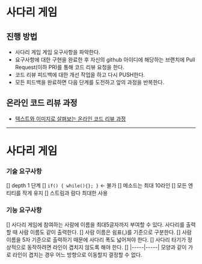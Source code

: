 # 사다리 게임
## 진행 방법
* 사다리 게임 게임 요구사항을 파악한다.
* 요구사항에 대한 구현을 완료한 후 자신의 github 아이디에 해당하는 브랜치에 Pull Request(이하 PR)를 통해 코드 리뷰 요청을 한다.
* 코드 리뷰 피드백에 대한 개선 작업을 하고 다시 PUSH한다.
* 모든 피드백을 완료하면 다음 단계를 도전하고 앞의 과정을 반복한다.

## 온라인 코드 리뷰 과정
* [텍스트와 이미지로 살펴보는 온라인 코드 리뷰 과정](https://github.com/nextstep-step/nextstep-docs/tree/master/codereview)

--- 

# 사다리 게임

### 기술 요구사항
[] depth 1 단계
[] `if() { while(){}; }` <- 불가
[] 메소드는 최대 10라인
[] 모든 엔티티를 작게 유지
[] 스트림과 람다 최대한 사용

### 기능 요구사항
[] 사다리 게임에 참여하는 사람에 이름을 최대5글자까지 부여할 수 있다. 사다리를 출력할 때 사람 이름도 같이 출력한다.
[] 사람 이름은 쉼표(,)를 기준으로 구분한다.
[] 사람 이름을 5자 기준으로 출력하기 때문에 사다리 폭도 넓어져야 한다.
[] 사다리 타기가 정상적으로 동작하려면 라인이 겹치지 않도록 해야 한다.
[] |-----|-----| 모양과 같이 가로 라인이 겹치는 경우 어느 방향으로 이동할지 결정할 수 없다.


